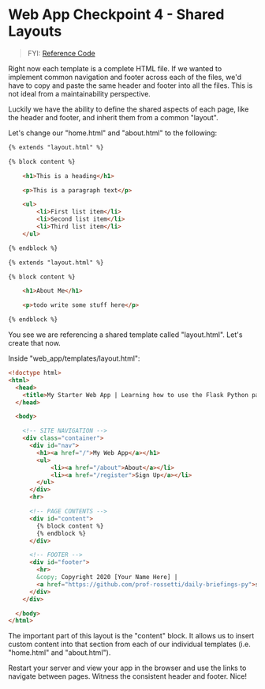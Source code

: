 # Web App Checkpoint 4 - Shared Layouts

> FYI: [Reference Code](https://github.com/s2t2/daily-briefings-py/pull/1/commits/3449ff1040dbdc6acae3650779098b314bac6ae1)

Right now each template is a complete HTML file. If we wanted to implement common navigation and footer across each of the files, we'd have to copy and paste the same header and footer into all the files. This is not ideal from a maintainability perspective.

Luckily we have the ability to define the shared aspects of each page, like the header and footer, and inherit them from a common "layout".

Let's change our "home.html" and "about.html" to the following:

```html
{% extends "layout.html" %}

{% block content %}

    <h1>This is a heading</h1>

    <p>This is a paragraph text</p>

    <ul>
        <li>First list item</li>
        <li>Second list item</li>
        <li>Third list item</li>
    </ul>

{% endblock %}
```

```html
{% extends "layout.html" %}

{% block content %}

    <h1>About Me</h1>

    <p>todo write some stuff here</p>

{% endblock %}
```

You see we are referencing a shared template called "layout.html". Let's create that now.

Inside "web_app/templates/layout.html":

```html
<!doctype html>
<html>
  <head>
    <title>My Starter Web App | Learning how to use the Flask Python package.</title>
  </head>

  <body>

    <!-- SITE NAVIGATION -->
    <div class="container">
      <div id="nav">
        <h1><a href="/">My Web App</a></h1>
        <ul>
            <li><a href="/about">About</a></li>
            <li><a href="/register">Sign Up</a></li>
        </ul>
      </div>
      <hr>

      <!-- PAGE CONTENTS -->
      <div id="content">
        {% block content %}
        {% endblock %}
      </div>

      <!-- FOOTER -->
      <div id="footer">
        <hr>
        &copy; Copyright 2020 [Your Name Here] |
        <a href="https://github.com/prof-rossetti/daily-briefings-py">source</a>
      </div>
    </div>

  </body>
</html>
```

The important part of this layout is the "content" block. It allows us to insert custom content into that section from each of our individual templates (i.e. "home.html" and "about.html").

Restart your server and view your app in the browser and use the links to navigate between pages. Witness the consistent header and footer. Nice!
